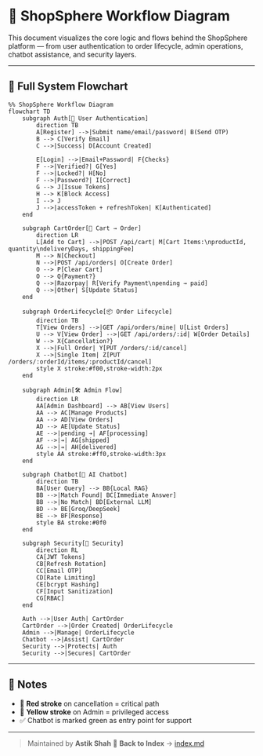 
# 🔄 ShopSphere Workflow Diagram

This document visualizes the core logic and flows behind the ShopSphere platform — from user authentication to order lifecycle, admin operations, chatbot assistance, and security layers.

---

## 🧩 Full System Flowchart

```mermaid
%% ShopSphere Workflow Diagram
flowchart TD
    subgraph Auth[👤 User Authentication]
        direction TB
        A[Register] -->|Submit name/email/password| B(Send OTP)
        B --> C[Verify Email]
        C -->|Success| D[Account Created]
        
        E[Login] -->|Email+Password| F{Checks}
        F -->|Verified?| G[Yes]
        F -->|Locked?| H[No]
        F -->|Password?| I[Correct]
        G --> J[Issue Tokens]
        H --> K[Block Access]
        I --> J
        J -->|accessToken + refreshToken| K[Authenticated]
    end

    subgraph CartOrder[🛒 Cart → Order]
        direction LR
        L[Add to Cart] -->|POST /api/cart| M[Cart Items:\nproductId, quantity\ndeliveryDays, shippingFee]
        M --> N[Checkout]
        N -->|POST /api/orders| O[Create Order]
        O --> P[Clear Cart]
        O --> Q{Payment?}
        Q -->|Razorpay| R[Verify Payment\npending → paid]
        Q -->|Other| S[Update Status]
    end

    subgraph OrderLifecycle[📦 Order Lifecycle]
        direction TB
        T[View Orders] -->|GET /api/orders/mine| U[List Orders]
        U --> V[View Order] -->|GET /api/orders/:id| W[Order Details]
        W --> X{Cancellation?}
        X -->|Full Order| Y[PUT /orders/:id/cancel]
        X -->|Single Item| Z[PUT /orders/:orderId/items/:productId/cancel]
        style X stroke:#f00,stroke-width:2px
    end

    subgraph Admin[🛠️ Admin Flow]
        direction LR
        AA[Admin Dashboard] --> AB[View Users]
        AA --> AC[Manage Products]
        AA --> AD[View Orders]
        AD --> AE[Update Status]
        AE -->|pending ➔| AF[processing]
        AF -->|➔| AG[shipped]
        AG -->|➔| AH[delivered]
        style AA stroke:#ff0,stroke-width:3px
    end

    subgraph Chatbot[🤖 AI Chatbot]
        direction TB
        BA[User Query] --> BB{Local RAG}
        BB -->|Match Found| BC[Immediate Answer]
        BB -->|No Match| BD[External LLM]
        BD --> BE[Groq/DeepSeek]
        BE --> BF[Response]
        style BA stroke:#0f0
    end

    subgraph Security[🔐 Security]
        direction RL
        CA[JWT Tokens] 
        CB[Refresh Rotation]
        CC[Email OTP]
        CD[Rate Limiting]
        CE[bcrypt Hashing]
        CF[Input Sanitization]
        CG[RBAC]
    end

    Auth -->|User Auth| CartOrder
    CartOrder -->|Order Created| OrderLifecycle
    Admin -->|Manage| OrderLifecycle
    Chatbot -->|Assist| CartOrder
    Security -->|Protects| Auth
    Security -->|Secures| CartOrder
```

---

## 🧠 Notes

- 📍 **Red stroke** on cancellation = critical path
- 💛 **Yellow stroke** on Admin = privileged access
- ✅ Chatbot is marked green as entry point for support

---
> Maintained by **Astik Shah**
🧭 **Back to Index** → [index.md](./index.md)
````


